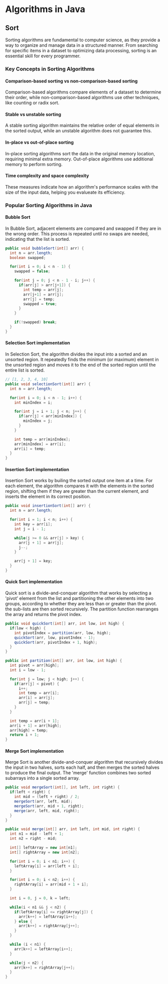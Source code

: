 # Algorithms in Java

## Sort

Sorting algorithms are fundamental to computer science, as they provide a way to organize and manage data in a structured manner. From searching for specific items in a dataset to optimizing data processing, sorting is an essential skill for every programmer.

### Key Concepts in Sorting Algorithms

#### Comparison-based sorting vs non-comparison-based sorting

Comparison-based algorithms compare elements of a dataset to determine their order, while non-comparison-based algorithms use other techniques, like counting or radix sort.

#### Stable vs unstable sorting

A stable sorting algorithm maintains the relative order of equal elements in the sorted output, while an unstable algorithm does not guarantee this.

#### In-place vs out-of-place sorting

In-place sorting algorithms sort the data in the original memory location, requiring minimal extra memory. Out-of-place algorithms use additional memory to perform sorting.

#### Time complexity and space complexity

These measures indicate how an algorithm's performance scales with the size of the input data, helping you evalueate its efficiency.

### Popular Sorting Algorithms in Java

#### Bubble Sort

In Bubble Sort, adjacent elements are compared and swapped if they are in the wrong order. This process is repeated until no swaps are needed, indicating that the list is sorted.

```java
public void bubbleSort(int[] arr) {
  int n = arr.length;
  boolean swapped;

  for(int i = 0; i < n - 1) {
    swapped = false;

    for(int j = 0; j < n - 1 - i; j++) {
      if(arr[j] > arr[j+1]) {
        int temp = arr[j];
        arr[j+1] = arr[j];
        arr[j] = temp;
        swapped = true;
      }
    }

    if(!swapped) break;
  }
}
```

#### Selection Sort implementation

In Selection Sort, the algorithm divides the input into a sorted and an unsorted region.
It repeatedly finds the minimum (or maximum) element in the unsorted region and moves it to the end of the sorted region until the entire list is sorted.

```java
// [1, 2, 3, 4, 10]
public void selectionSort(int[] arr) {
  int n = arr.length;

  for(int i = 0; i < n - 1; i++) {
    int minIndex = i;

    for(int j = i + 1; j < n; j++) {
      if(arr[j] < arr[minIndex]) {
        minIndex = j;
      }
    }

    int temp = arr[minIndex];
    arr[minIndex] = arr[i];
    arr[i] = temp;
  }
}
```

#### Insertion Sort implementation

Insertion Sort works by builing the sorted output one item at a time. For each element, the algorithm compares it with the elements in the sorted region, shifting them if they are greater than the current element, and inserts the element in its correct position.

```java
public void insertionSort(int[] arr) {
  int n = arr.length;

  for(int i = 1; i < n; i++) {
    int key = arr[i];
    int j = i - 1;

    while(j >= 0 && arr[j] > key) {
      arr[j + 1] = arr[j];
      j--;
    }

    arr[j + 1] = key;
  }
}
```

#### Quick Sort implementation

Quick sort is a divide-and-conquer algorithm that works by selecting a 'pivot' element from the list and partitioning the other elements into two groups, according to whether they are less than or greater than the pivot. the sub-lists are then sorted recursively. The partition function rearranges the array and returns the pivot index.

```java
public void quickSort(int[] arr, int low, int high) {
  if(low < high) {
    int pivotIndex = partition(arr, low, high);
    quickSort(arr, low, pivotIndex - 1);
    quickSort(arr, pivotIndex + 1, high);
  }
}

public int partition(int[] arr, int low, int high) {
  int pivot = arr[high];
  int i = low - 1;

  for(int j = low; j < high; j++) {
    if(arr[j] < pivot) {
      i++;
      int temp = arr[i];
      arr[i] = arr[j];
      arr[j] = temp;
    }
  }

  int temp = arr[i + 1];
  arr[i + 1] = arr[high];
  arr[high] = temp;
  return i + 1;
}
```

#### Merge Sort implementation

Merge Sort is another divide-and-conquer algorithm that recursively divides the input in two halves, sorts each half, and then merges the sorted halves to produce the final output. The 'merge' function combines two sorted subarrays into a single sorted array.

```java
public void mergeSort(int[], int left, int right) {
  if(left < right) {
    int mid = (left + right) / 2;
    mergeSort(arr, left, mid);
    mergeSort(arr, mid + 1, right);
    merge(arr, left, mid, right);
  }
}

public void merge(int[] arr, int left, int mid, int right) {
  int n1 = mid - left + 1;
  int n2 = right - mid;

  int[] leftArray = new int[n1];
  int[] rightArray = new int[n2];

  for(int i = 0; i < n1; i++) {
    leftArray[i] = arr[left + i];
  }

  for(int i = 0; i < n2; i++) {
    rightArray[i] = arr[mid + 1 + i];
  }

  int i = 0, j = 0, k = left;

  while(i < n1 && j < n2) {
    if(leftArray[i] <= rightArray[j]) {
      arr[k++] = leftArray[i++];
    } else {
      arr[k++] = rightArray[j++];
    }
  }

  while (i < n1) {
    arr[k++] = leftArray[i++];
  }

  while(j < n2) {
    arr[k++] = rightArray[j++];
  }
}
```
